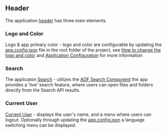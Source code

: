 ## Header

The application [header](https://github.com/Alfresco/alfresco-content-app/tree/master/src/app/components/header) has three main elements.

### Logo and Color
Logo & app primary color - logo and color are configurable by updating the
[app.config.json](https://github.com/Alfresco/alfresco-content-app/blob/master/src/app.config.json) file in the root folder of the project,
see [How to change the logo and color](/) and [Application Configuration](/configuration) for more information

### Search
The applicaton [Search](https://github.com/Alfresco/alfresco-content-app/tree/master/src/app/components/search) -
utilizes the [ADF Search Component](https://github.com/Alfresco/alfresco-ng2-components/tree/master/lib/content-services/search)
the app provides a 'live' search feature, where users can open files and folders directly from the Search API results.

### Current User
[Current User](https://github.com/Alfresco/alfresco-content-app/tree/development/src/app/components/current-user) -
displays the user's name, and a menu where users can logout.
Optionally through updating the [app.config.json](https://github.com/Alfresco/alfresco-content-app/blob/master/src/app.config.json)
a language switching menu can be displayed.
